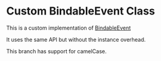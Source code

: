 # Custom BindableEvent Class
This is a custom implementation of [BindableEvent](https://developer.roblox.com/en-us/api-reference/class/BindableEvent) 

It uses the same API but without the instance overhead.

This branch has support for camelCase.